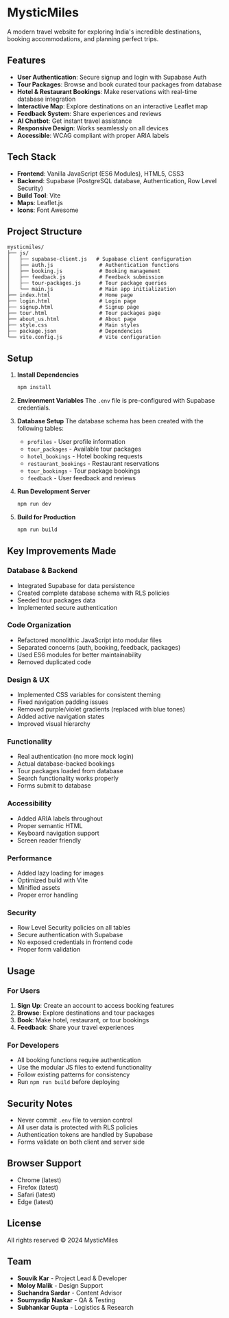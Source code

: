 # MysticMiles

A modern travel website for exploring India's incredible destinations, booking accommodations, and planning perfect trips.

## Features

- **User Authentication**: Secure signup and login with Supabase Auth
- **Tour Packages**: Browse and book curated tour packages from database
- **Hotel & Restaurant Bookings**: Make reservations with real-time database integration
- **Interactive Map**: Explore destinations on an interactive Leaflet map
- **Feedback System**: Share experiences and reviews
- **AI Chatbot**: Get instant travel assistance
- **Responsive Design**: Works seamlessly on all devices
- **Accessible**: WCAG compliant with proper ARIA labels

## Tech Stack

- **Frontend**: Vanilla JavaScript (ES6 Modules), HTML5, CSS3
- **Backend**: Supabase (PostgreSQL database, Authentication, Row Level Security)
- **Build Tool**: Vite
- **Maps**: Leaflet.js
- **Icons**: Font Awesome

## Project Structure

```
mysticmiles/
├── js/
│   ├── supabase-client.js   # Supabase client configuration
│   ├── auth.js               # Authentication functions
│   ├── booking.js            # Booking management
│   ├── feedback.js           # Feedback submission
│   ├── tour-packages.js      # Tour package queries
│   └── main.js               # Main app initialization
├── index.html                # Home page
├── login.html                # Login page
├── signup.html               # Signup page
├── tour.html                 # Tour packages page
├── about_us.html             # About page
├── style.css                 # Main styles
├── package.json              # Dependencies
└── vite.config.js            # Vite configuration
```

## Setup

1. **Install Dependencies**
   ```bash
   npm install
   ```

2. **Environment Variables**
   The `.env` file is pre-configured with Supabase credentials.

3. **Database Setup**
   The database schema has been created with the following tables:
   - `profiles` - User profile information
   - `tour_packages` - Available tour packages
   - `hotel_bookings` - Hotel booking requests
   - `restaurant_bookings` - Restaurant reservations
   - `tour_bookings` - Tour package bookings
   - `feedback` - User feedback and reviews

4. **Run Development Server**
   ```bash
   npm run dev
   ```

5. **Build for Production**
   ```bash
   npm run build
   ```

## Key Improvements Made

### Database & Backend
- Integrated Supabase for data persistence
- Created complete database schema with RLS policies
- Seeded tour packages data
- Implemented secure authentication

### Code Organization
- Refactored monolithic JavaScript into modular files
- Separated concerns (auth, booking, feedback, packages)
- Used ES6 modules for better maintainability
- Removed duplicated code

### Design & UX
- Implemented CSS variables for consistent theming
- Fixed navigation padding issues
- Removed purple/violet gradients (replaced with blue tones)
- Added active navigation states
- Improved visual hierarchy

### Functionality
- Real authentication (no more mock login)
- Actual database-backed bookings
- Tour packages loaded from database
- Search functionality works properly
- Forms submit to database

### Accessibility
- Added ARIA labels throughout
- Proper semantic HTML
- Keyboard navigation support
- Screen reader friendly

### Performance
- Added lazy loading for images
- Optimized build with Vite
- Minified assets
- Proper error handling

### Security
- Row Level Security policies on all tables
- Secure authentication with Supabase
- No exposed credentials in frontend code
- Proper form validation

## Usage

### For Users
1. **Sign Up**: Create an account to access booking features
2. **Browse**: Explore destinations and tour packages
3. **Book**: Make hotel, restaurant, or tour bookings
4. **Feedback**: Share your travel experiences

### For Developers
- All booking functions require authentication
- Use the modular JS files to extend functionality
- Follow existing patterns for consistency
- Run `npm run build` before deploying

## Security Notes

- Never commit `.env` file to version control
- All user data is protected with RLS policies
- Authentication tokens are handled by Supabase
- Forms validate on both client and server side

## Browser Support

- Chrome (latest)
- Firefox (latest)
- Safari (latest)
- Edge (latest)

## License

All rights reserved © 2024 MysticMiles

## Team

- **Souvik Kar** - Project Lead & Developer
- **Moloy Malik** - Design Support
- **Suchandra Sardar** - Content Advisor
- **Soumyadip Naskar** - QA & Testing
- **Subhankar Gupta** - Logistics & Research
